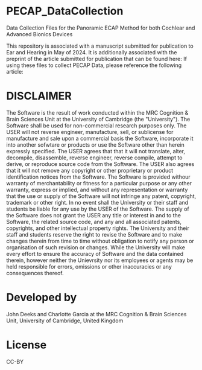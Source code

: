 # PECAP_DataCollection
Data Collection Files for the Panoramic ECAP Method for both Cochlear and Advanced Bionics Devices

This repository is associated with a manuscript submitted for publication to Ear and Hearing in May of 2024.
It is additionally associated with the preprint of the article submitted for publication that can be found here:
If using these files to collect PECAP Data, please reference the following article:

# DISCLAIMER
The Software is the result of work conducted within the MRC Cognition & Brain Sciences Unit at the University of
Cambridge (the "University"). The Software shall be used for non-commercial research purposes only. The USER will 
not reverse engineer, manufacture, sell, or sublicense for manufacture and sale upon a commercial basis the Software, 
incorporate it into another sofwtare or products or use the Software other than herein expressly specified. The USER
agrees that that it will not translate, alter, decompile, disassemble, reverse engineer, reverse compile, attempt
to derive, or reproduce source code from the Software. The USER also agrees that it will not remove any copyright or 
other proprietary or product identification notices from the Software. The Software is provided withour warranty of
merchantability or fitness for a particular purpose or any other warranty, express or implied, and without any
representation or warranty that the use or supply of the Software will not infringe any patent, copyright, trademark
or other right. In no event shall the University or their staff and students be liable for any use by the USER of the
Software. The supply of the Software does not grant the USER any title or interest in and to the Software, the 
related source code, and any and all associated patents, copyrights, and other intellectual property rights. The 
University and their staff and students reserve the right to revise the Software and to make changes therein from 
time to time without obligation to notify any person or organisation of such revision or changes. While the University
will make every effort to ensure the accuracy of Software and the data contained therein, however neither the 
Unievrsity nor its employees or agents may be held responsible for errors, omissions or other inaccuracies or any
consequences thereof.

# Developed by
John Deeks and Charlotte Garcia at the MRC Cognition & Brain Sciences Unit, University of Cambridge, United Kingdom

# License
CC-BY
